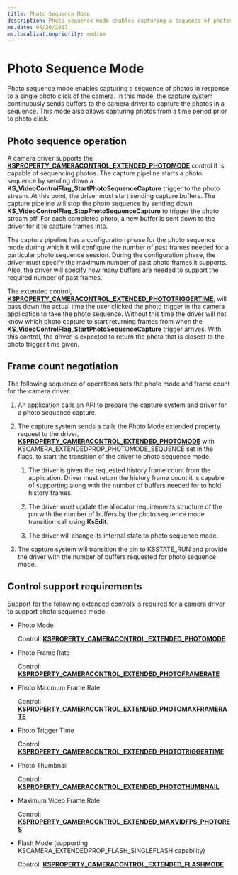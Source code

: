 ```yaml
---
title: Photo Sequence Mode
description: Photo sequence mode enables capturing a sequence of photos in response to a single photo click of the camera.
ms.date: 04/20/2017
ms.localizationpriority: medium
---
```


# Photo Sequence Mode


Photo sequence mode enables capturing a sequence of photos in response to a single photo click of the camera. In this mode, the capture system continuously sends buffers to the camera driver to capture the photos in a sequence. This mode also allows capturing photos from a time period prior to photo click.

## Photo sequence operation


A camera driver supports the [**KSPROPERTY\_CAMERACONTROL\_EXTENDED\_PHOTOMODE**](./ksproperty-cameracontrol-extended-photomode.md) control if is capable of sequencing photos. The capture pipeline starts a photo sequence by sending down a **KS\_VideoControlFlag\_StartPhotoSequenceCapture** trigger to the photo stream. At this point, the driver must start sending capture buffers. The capture pipeline will stop the photo sequence by sending down **KS\_VideoControlFlag\_StopPhotoSequenceCapture** to trigger the photo stream off. For each completed photo, a new buffer is sent down to the driver for it to capture frames into.

The capture pipeline has a configuration phase for the photo sequence mode during which it will configure the number of past frames needed for a particular photo sequence session. During the configuration phase, the driver must specify the maximum number of past photo frames it supports. Also, the driver will specify how many buffers are needed to support the required number of past frames.

The extended control, [**KSPROPERTY\_CAMERACONTROL\_EXTENDED\_PHOTOTRIGGERTIME**](./ksproperty-cameracontrol-extended-phototriggertime.md), will pass down the actual time the user clicked the photo trigger in the camera application to take the photo sequence. Without this time the driver will not know which photo capture to start returning frames from when the **KS\_VideoControlFlag\_StartPhotoSequenceCapture** trigger arrives. With this control, the driver is expected to return the photo that is closest to the photo trigger time given.

## Frame count negotiation


The following sequence of operations sets the photo mode and frame count for the camera driver.

1.  An application calls an API to prepare the capture system and driver for a photo sequence capture.

2.  The capture system sends a calls the Photo Mode extended property request to the driver, [**KSPROPERTY\_CAMERACONTROL\_EXTENDED\_PHOTOMODE**](./ksproperty-cameracontrol-extended-photomode.md) with KSCAMERA\_EXTENDEDPROP\_PHOTOMODE\_SEQUENCE set in the flags, to start the transition of the driver to photo sequence mode.

    1.  The driver is given the requested history frame count from the application. Driver must return the history frame count it is capable of supporting along with the number of buffers needed for to hold history frames.

    2.  The driver must update the allocator requirements structure of the pin with the number of buffers by the photo sequence mode transition call using **KsEdit**.

    3.  The driver will change its internal state to photo sequence mode.

3.  The capture system will transition the pin to KSSTATE\_RUN and provide the driver with the number of buffers requested for photo sequence mode.

## Control support requirements


Support for the following extended controls is required for a camera driver to support photo sequence mode.

-   Photo Mode

    Control: [**KSPROPERTY\_CAMERACONTROL\_EXTENDED\_PHOTOMODE**](./ksproperty-cameracontrol-extended-photomode.md)

-   Photo Frame Rate

    Control: [**KSPROPERTY\_CAMERACONTROL\_EXTENDED\_PHOTOFRAMERATE**](./ksproperty-cameracontrol-extended-photoframerate.md)

-   Photo Maximum Frame Rate

    Control: [**KSPROPERTY\_CAMERACONTROL\_EXTENDED\_PHOTOMAXFRAMERATE**](./ksproperty-cameracontrol-extended-photomaxframerate.md)

-   Photo Trigger Time

    Control: [**KSPROPERTY\_CAMERACONTROL\_EXTENDED\_PHOTOTRIGGERTIME**](./ksproperty-cameracontrol-extended-phototriggertime.md)

-   Photo Thumbnail

    Control: [**KSPROPERTY\_CAMERACONTROL\_EXTENDED\_PHOTOTHUMBNAIL**](./ksproperty-cameracontrol-extended-photothumbnail.md)

-   Maximum Video Frame Rate

    Control: [**KSPROPERTY\_CAMERACONTROL\_EXTENDED\_MAXVIDFPS\_PHOTORES**](./ksproperty-cameracontrol-extended-maxvidfps-photores.md)

-   Flash Mode (supporting KSCAMERA\_EXTENDEDPROP\_FLASH\_SINGLEFLASH capability)

    Control: [**KSPROPERTY\_CAMERACONTROL\_EXTENDED\_FLASHMODE**](./ksproperty-cameracontrol-extended-flashmode.md)

 

